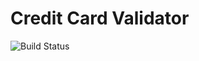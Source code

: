# Credit Card Validator

![Build Status](https://ci.appveyor.com/api/projects/status/github/yana-komarova/organization?branch=main&svg=true)   